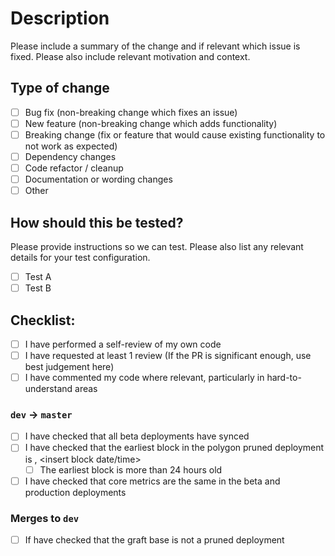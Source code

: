 # Description

Please include a summary of the change and if relevant which issue is fixed. Please also include relevant motivation and context.

## Type of change

- [ ] Bug fix (non-breaking change which fixes an issue)
- [ ] New feature (non-breaking change which adds functionality)
- [ ] Breaking change (fix or feature that would cause existing functionality to not work as expected)
- [ ] Dependency changes
- [ ] Code refactor / cleanup
- [ ] Documentation or wording changes
- [ ] Other

## How should this be tested?

Please provide instructions so we can test. Please also list any relevant details for your test configuration.

- [ ] Test A
- [ ] Test B

## Checklist:

- [ ] I have performed a self-review of my own code
- [ ] I have requested at least 1 review (If the PR is significant enough, use best judgement here)
- [ ] I have commented my code where relevant, particularly in hard-to-understand areas

### `dev` -> `master`
- [ ] I have checked that all beta deployments have synced
- [ ] I have checked that the earliest block in the polygon pruned deployment is <insert block number>, <insert block date/time>
  - [ ] The earliest block is more than 24 hours old
- [ ] I have checked that core metrics are the same in the beta and production deployments

### Merges to `dev`
- [ ] If have checked that the graft base is not a pruned deployment
